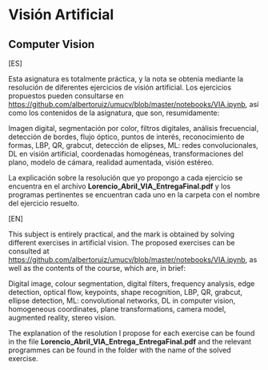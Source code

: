 # Visión Artificial
## Computer Vision

[ES]

Esta asignatura es totalmente práctica, y la nota se obtenía mediante la resolución de diferentes ejercicios de visión artificial. Los ejercicios propuestos pueden consultarse en https://github.com/albertoruiz/umucv/blob/master/notebooks/VIA.ipynb, así como los contenidos de la asignatura, que son, resumidamente:

Imagen digital, segmentación por color, filtros digitales, análisis frecuencial, detección de bordes, flujo óptico, puntos de interés, reconocimiento de formas, LBP, QR, grabcut, detección de elipses, ML: redes convolucionales, DL en visión artificial, coordenadas homogéneas, transformaciones del plano, modelo de cámara, realidad aumentada, visión estéreo.

La explicación sobre la resolución que yo propongo a cada ejercicio se encuentra en el archivo **Lorencio_Abril_VIA_EntregaFinal.pdf** y los programas pertinentes se encuentran cada uno en la carpeta con el nombre del ejercicio resuelto.

[EN]

This subject is entirely practical, and the mark is obtained by solving different exercises in artificial vision. The proposed exercises can be consulted at https://github.com/albertoruiz/umucv/blob/master/notebooks/VIA.ipynb, as well as the contents of the course, which are, in brief:

Digital image, colour segmentation, digital filters, frequency analysis, edge detection, optical flow, keypoints, shape recognition, LBP, QR, grabcut, ellipse detection, ML: convolutional networks, DL in computer vision, homogeneous coordinates, plane transformations, camera model, augmented reality, stereo vision.

The explanation of the resolution I propose for each exercise can be found in the file **Lorencio_Abril_VIA_Entrega_EntregaFinal.pdf** and the relevant programmes can be found in the folder with the name of the solved exercise.
